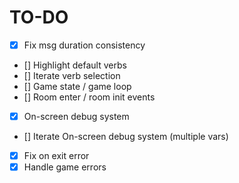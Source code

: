 # TO-DO

- [X] Fix msg duration consistency
- [] Highlight default verbs
- [] Iterate verb selection
- [] Game state / game loop
- [] Room enter / room init events
- [X] On-screen debug system
- [] Iterate On-screen debug system (multiple vars)
- [X] Fix on exit error
- [X] Handle game errors
